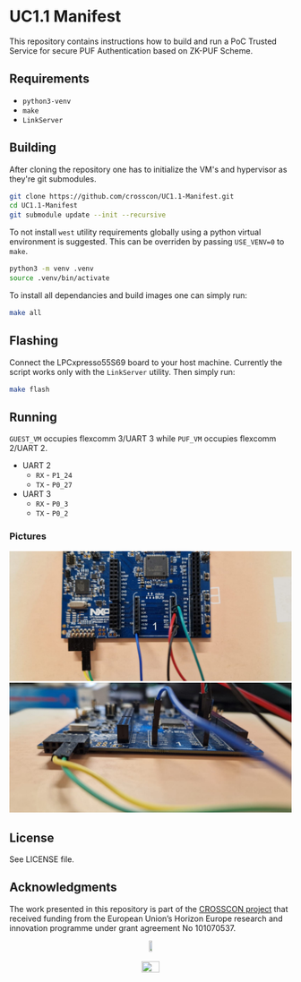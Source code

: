 # UC1.1 Manifest

This repository contains instructions how to build and run a PoC Trusted Service
for secure PUF Authentication based on ZK-PUF Scheme.

## Requirements

- `python3-venv`
- `make`
- `LinkServer`

## Building

After cloning the repository one has to initialize the VM's and hypervisor as
they're git submodules.

```sh
git clone https://github.com/crosscon/UC1.1-Manifest.git
cd UC1.1-Manifest
git submodule update --init --recursive
```
To not install `west` utility requirements globally using a python virtual
environment is suggested. This can be overriden by passing `USE_VENV=0` to
`make`.

```sh
python3 -m venv .venv
source .venv/bin/activate
```

To install all dependancies and build images one can simply run:

```sh
make all
```

## Flashing

Connect the LPCxpresso55S69 board to your host machine.
Currently the script works only with the `LinkServer` utility. Then simply run:

```sh
make flash
```

## Running

`GUEST_VM` occupies flexcomm 3/UART 3 while `PUF_VM` occupies flexcomm 2/UART 2.

- UART 2
    - `RX` - `P1_24`
    - `TX` - `P0_27`
- UART 3
    - `RX` - `P0_3`
    - `TX` - `P0_2`

### Pictures

![](./doc/img/lpc_vm0.jpeg)
![](./doc/img/lpc_vm1.jpeg)

## License

See LICENSE file.

## Acknowledgments

The work presented in this repository is part of the
[CROSSCON project](https://crosscon.eu/) that received funding from the European
Union’s Horizon Europe research and innovation programme under grant agreement
No 101070537.

<p align="center">
    <img src="https://crosscon.eu/sites/crosscon/themes/crosscon/images/eu.svg" width=10% height=10%>
</p>

<p align="center">
    <img src="https://crosscon.eu/sites/crosscon/files/public/styles/large_1080_/public/content-images/media/2023/crosscon_logo.png?itok=LUH3ejzO" width=25% height=25%>
</p>
